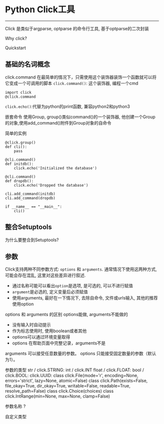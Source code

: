 # Python Click工具
---
Click 是类似于argparse, optparse 的命令行工具, 基于optparse的二次封装

Why click? 


Quickstart

## 基础的名词概念
click.command 在最简单的情况下，只需使用这个装饰器装饰一个函数就可以将它变成一个可调用的脚本
`click.command()`: 这个装饰器, 编程一个cmd
```
import click
@click.command
```

`click.echo()`:代替为python的print函数, 兼容python2和python3



嵌套命令
使用Group, group()类似command()的一个装饰器, 他创建一个Group的对象,使用add_command()附件到Group对象的自命令

简单的实例
```
@click.group()
def cli():
    pass

@cli.command()
def initdb():
    click.echo('Initialized the database')

@cli.command()
def dropdb():
    click.echo('Dropped the database')

cli.add_command(initdb)
cli.add_command(dropdb)

if __name__ == "__main__":
    cli()
```

## 整合Setuptools 
为什么要整合到Setuptools?

## 参数
Click支持两种不同参数方式: `options` 和 `arguments`. 通常情况下使用这两种方式, 可能会存在混乱, 这里对这些差异进行叙述. 
* 通过名称可能可以看出`option`是选项, 是可选的, 可以不进行赋值
* `argument`是必选的, 定义变量后必须赋值
* 使用arguments, 最好在一下情况下, 去除自命令, 文件或urls输入, 其他的推荐使用option


options 和 arguments 的区别
options能做, arguments不能做的
* 没有输入时自动提示
* 作为标志使用时, 使用boolean或者其他
* options可以通过环境变量取得
* options 在帮助页面中完整记录，arguments不是

arguments 可以接受任意数量的参数。
options 只能接受固定数量的参数（默认为1）。


参数的类型
str / click.STRING:
int / click.INT
float / click.FLOAT:
bool / click.BOOL:
click.UUID:
class click.File(mode='r', encoding=None, errors='strict', lazy=None, atomic=False)
class click.Path(exists=False, file_okay=True, dir_okay=True, writable=False, readable=True, resolve_path=False)
class click.Choice(choices)
class click.IntRange(min=None, max=None, clamp=False)

参数名称
?

自定义类型
